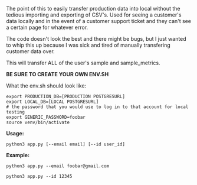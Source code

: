 
The point of this to easily transfer production data into local without the tedious
importing and exporting of CSV's. Used for seeing a customer's data locally and in the
event of a customer support ticket and they can't see a certain page for whatever error.

The code doesn't look the best and there might be bugs,
but I just wanted to whip this up because I was sick and tired
of manually transfering customer data over.

This will transfer ALL of the user's sample and sample_metrics.

**BE SURE TO CREATE YOUR OWN ENV.SH**

What the env.sh should look like:

```
export PRODUCTION_DB=[PRODUCTION POSTGRESURL]
export LOCAL_DB=[LOCAL POSTGRESURL]
# the password that you would use to log in to that account for local testing
export GENERIC_PASSWORD=foobar 
source venv/bin/activate
```



**Usage:**

`python3 app.py [--email email] [--id user_id]`

**Example:**

`python3 app.py --email foobar@gmail.com`

`python3 app.py --id 12345`


